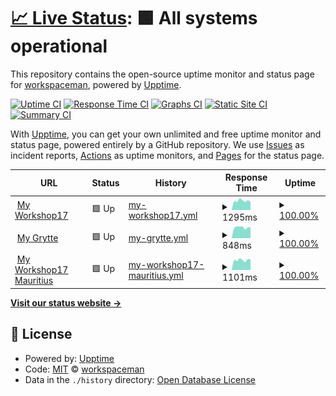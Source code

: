 # [📈 Live Status](https://workspaceman.github.io/workspaceman-upptime): <!--live status--> **🟩 All systems operational**

This repository contains the open-source uptime monitor and status page for [workspaceman](https://workspaceman.github.io/workspaceman-upptime), powered by [Upptime](https://github.com/upptime/upptime).

[![Uptime CI](https://github.com/workspaceman/workspaceman-upptime/workflows/Uptime%20CI/badge.svg)](https://github.com/workspaceman/workspaceman-upptime/actions?query=workflow%3A%22Uptime+CI%22)
[![Response Time CI](https://github.com/workspaceman/workspaceman-upptime/workflows/Response%20Time%20CI/badge.svg)](https://github.com/workspaceman/workspaceman-upptime/actions?query=workflow%3A%22Response+Time+CI%22)
[![Graphs CI](https://github.com/workspaceman/workspaceman-upptime/workflows/Graphs%20CI/badge.svg)](https://github.com/workspaceman/workspaceman-upptime/actions?query=workflow%3A%22Graphs+CI%22)
[![Static Site CI](https://github.com/workspaceman/workspaceman-upptime/workflows/Static%20Site%20CI/badge.svg)](https://github.com/workspaceman/workspaceman-upptime/actions?query=workflow%3A%22Static+Site+CI%22)
[![Summary CI](https://github.com/workspaceman/workspaceman-upptime/workflows/Summary%20CI/badge.svg)](https://github.com/workspaceman/workspaceman-upptime/actions?query=workflow%3A%22Summary+CI%22)

With [Upptime](https://upptime.js.org), you can get your own unlimited and free uptime monitor and status page, powered entirely by a GitHub repository. We use [Issues](https://github.com/workspaceman/workspaceman-upptime/issues) as incident reports, [Actions](https://github.com/workspaceman/workspaceman-upptime/actions) as uptime monitors, and [Pages](https://workspaceman.github.io/workspaceman-upptime) for the status page.

<!--start: status pages-->
<!-- This summary is generated by Upptime (https://github.com/upptime/upptime) -->
<!-- Do not edit this manually, your changes will be overwritten -->
<!-- prettier-ignore -->
| URL | Status | History | Response Time | Uptime |
| --- | ------ | ------- | ------------- | ------ |
| <img alt="" src="https://favicons.githubusercontent.com/my.workshop17.co.za" height="13"> [My Workshop17](https://my.workshop17.co.za) | 🟩 Up | [my-workshop17.yml](https://github.com/WorkSpaceMan/workspaceman-upptime/commits/HEAD/history/my-workshop17.yml) | <details><summary><img alt="Response time graph" src="./graphs/my-workshop17/response-time-week.png" height="20"> 1295ms</summary><br><a href="https://workspaceman.github.io/workspaceman-upptime/history/my-workshop17"><img alt="Response time 1204" src="https://img.shields.io/endpoint?url=https%3A%2F%2Fraw.githubusercontent.com%2FWorkSpaceMan%2Fworkspaceman-upptime%2FHEAD%2Fapi%2Fmy-workshop17%2Fresponse-time.json"></a><br><a href="https://workspaceman.github.io/workspaceman-upptime/history/my-workshop17"><img alt="24-hour response time 1139" src="https://img.shields.io/endpoint?url=https%3A%2F%2Fraw.githubusercontent.com%2FWorkSpaceMan%2Fworkspaceman-upptime%2FHEAD%2Fapi%2Fmy-workshop17%2Fresponse-time-day.json"></a><br><a href="https://workspaceman.github.io/workspaceman-upptime/history/my-workshop17"><img alt="7-day response time 1295" src="https://img.shields.io/endpoint?url=https%3A%2F%2Fraw.githubusercontent.com%2FWorkSpaceMan%2Fworkspaceman-upptime%2FHEAD%2Fapi%2Fmy-workshop17%2Fresponse-time-week.json"></a><br><a href="https://workspaceman.github.io/workspaceman-upptime/history/my-workshop17"><img alt="30-day response time 1204" src="https://img.shields.io/endpoint?url=https%3A%2F%2Fraw.githubusercontent.com%2FWorkSpaceMan%2Fworkspaceman-upptime%2FHEAD%2Fapi%2Fmy-workshop17%2Fresponse-time-month.json"></a><br><a href="https://workspaceman.github.io/workspaceman-upptime/history/my-workshop17"><img alt="1-year response time 1204" src="https://img.shields.io/endpoint?url=https%3A%2F%2Fraw.githubusercontent.com%2FWorkSpaceMan%2Fworkspaceman-upptime%2FHEAD%2Fapi%2Fmy-workshop17%2Fresponse-time-year.json"></a></details> | <details><summary><a href="https://workspaceman.github.io/workspaceman-upptime/history/my-workshop17">100.00%</a></summary><a href="https://workspaceman.github.io/workspaceman-upptime/history/my-workshop17"><img alt="All-time uptime 99.88%" src="https://img.shields.io/endpoint?url=https%3A%2F%2Fraw.githubusercontent.com%2FWorkSpaceMan%2Fworkspaceman-upptime%2FHEAD%2Fapi%2Fmy-workshop17%2Fuptime.json"></a><br><a href="https://workspaceman.github.io/workspaceman-upptime/history/my-workshop17"><img alt="24-hour uptime 100.00%" src="https://img.shields.io/endpoint?url=https%3A%2F%2Fraw.githubusercontent.com%2FWorkSpaceMan%2Fworkspaceman-upptime%2FHEAD%2Fapi%2Fmy-workshop17%2Fuptime-day.json"></a><br><a href="https://workspaceman.github.io/workspaceman-upptime/history/my-workshop17"><img alt="7-day uptime 100.00%" src="https://img.shields.io/endpoint?url=https%3A%2F%2Fraw.githubusercontent.com%2FWorkSpaceMan%2Fworkspaceman-upptime%2FHEAD%2Fapi%2Fmy-workshop17%2Fuptime-week.json"></a><br><a href="https://workspaceman.github.io/workspaceman-upptime/history/my-workshop17"><img alt="30-day uptime 99.88%" src="https://img.shields.io/endpoint?url=https%3A%2F%2Fraw.githubusercontent.com%2FWorkSpaceMan%2Fworkspaceman-upptime%2FHEAD%2Fapi%2Fmy-workshop17%2Fuptime-month.json"></a><br><a href="https://workspaceman.github.io/workspaceman-upptime/history/my-workshop17"><img alt="1-year uptime 99.88%" src="https://img.shields.io/endpoint?url=https%3A%2F%2Fraw.githubusercontent.com%2FWorkSpaceMan%2Fworkspaceman-upptime%2FHEAD%2Fapi%2Fmy-workshop17%2Fuptime-year.json"></a></details>
| <img alt="" src="https://favicons.githubusercontent.com/my.grytte.nl" height="13"> [My Grytte](https://my.grytte.nl) | 🟩 Up | [my-grytte.yml](https://github.com/WorkSpaceMan/workspaceman-upptime/commits/HEAD/history/my-grytte.yml) | <details><summary><img alt="Response time graph" src="./graphs/my-grytte/response-time-week.png" height="20"> 848ms</summary><br><a href="https://workspaceman.github.io/workspaceman-upptime/history/my-grytte"><img alt="Response time 817" src="https://img.shields.io/endpoint?url=https%3A%2F%2Fraw.githubusercontent.com%2FWorkSpaceMan%2Fworkspaceman-upptime%2FHEAD%2Fapi%2Fmy-grytte%2Fresponse-time.json"></a><br><a href="https://workspaceman.github.io/workspaceman-upptime/history/my-grytte"><img alt="24-hour response time 860" src="https://img.shields.io/endpoint?url=https%3A%2F%2Fraw.githubusercontent.com%2FWorkSpaceMan%2Fworkspaceman-upptime%2FHEAD%2Fapi%2Fmy-grytte%2Fresponse-time-day.json"></a><br><a href="https://workspaceman.github.io/workspaceman-upptime/history/my-grytte"><img alt="7-day response time 848" src="https://img.shields.io/endpoint?url=https%3A%2F%2Fraw.githubusercontent.com%2FWorkSpaceMan%2Fworkspaceman-upptime%2FHEAD%2Fapi%2Fmy-grytte%2Fresponse-time-week.json"></a><br><a href="https://workspaceman.github.io/workspaceman-upptime/history/my-grytte"><img alt="30-day response time 817" src="https://img.shields.io/endpoint?url=https%3A%2F%2Fraw.githubusercontent.com%2FWorkSpaceMan%2Fworkspaceman-upptime%2FHEAD%2Fapi%2Fmy-grytte%2Fresponse-time-month.json"></a><br><a href="https://workspaceman.github.io/workspaceman-upptime/history/my-grytte"><img alt="1-year response time 817" src="https://img.shields.io/endpoint?url=https%3A%2F%2Fraw.githubusercontent.com%2FWorkSpaceMan%2Fworkspaceman-upptime%2FHEAD%2Fapi%2Fmy-grytte%2Fresponse-time-year.json"></a></details> | <details><summary><a href="https://workspaceman.github.io/workspaceman-upptime/history/my-grytte">100.00%</a></summary><a href="https://workspaceman.github.io/workspaceman-upptime/history/my-grytte"><img alt="All-time uptime 99.89%" src="https://img.shields.io/endpoint?url=https%3A%2F%2Fraw.githubusercontent.com%2FWorkSpaceMan%2Fworkspaceman-upptime%2FHEAD%2Fapi%2Fmy-grytte%2Fuptime.json"></a><br><a href="https://workspaceman.github.io/workspaceman-upptime/history/my-grytte"><img alt="24-hour uptime 100.00%" src="https://img.shields.io/endpoint?url=https%3A%2F%2Fraw.githubusercontent.com%2FWorkSpaceMan%2Fworkspaceman-upptime%2FHEAD%2Fapi%2Fmy-grytte%2Fuptime-day.json"></a><br><a href="https://workspaceman.github.io/workspaceman-upptime/history/my-grytte"><img alt="7-day uptime 100.00%" src="https://img.shields.io/endpoint?url=https%3A%2F%2Fraw.githubusercontent.com%2FWorkSpaceMan%2Fworkspaceman-upptime%2FHEAD%2Fapi%2Fmy-grytte%2Fuptime-week.json"></a><br><a href="https://workspaceman.github.io/workspaceman-upptime/history/my-grytte"><img alt="30-day uptime 99.89%" src="https://img.shields.io/endpoint?url=https%3A%2F%2Fraw.githubusercontent.com%2FWorkSpaceMan%2Fworkspaceman-upptime%2FHEAD%2Fapi%2Fmy-grytte%2Fuptime-month.json"></a><br><a href="https://workspaceman.github.io/workspaceman-upptime/history/my-grytte"><img alt="1-year uptime 99.89%" src="https://img.shields.io/endpoint?url=https%3A%2F%2Fraw.githubusercontent.com%2FWorkSpaceMan%2Fworkspaceman-upptime%2FHEAD%2Fapi%2Fmy-grytte%2Fuptime-year.json"></a></details>
| <img alt="" src="https://favicons.githubusercontent.com/my.workshop17.mu" height="13"> [My Workshop17 Mauritius](https://my.workshop17.mu) | 🟩 Up | [my-workshop17-mauritius.yml](https://github.com/WorkSpaceMan/workspaceman-upptime/commits/HEAD/history/my-workshop17-mauritius.yml) | <details><summary><img alt="Response time graph" src="./graphs/my-workshop17-mauritius/response-time-week.png" height="20"> 1101ms</summary><br><a href="https://workspaceman.github.io/workspaceman-upptime/history/my-workshop17-mauritius"><img alt="Response time 1061" src="https://img.shields.io/endpoint?url=https%3A%2F%2Fraw.githubusercontent.com%2FWorkSpaceMan%2Fworkspaceman-upptime%2FHEAD%2Fapi%2Fmy-workshop17-mauritius%2Fresponse-time.json"></a><br><a href="https://workspaceman.github.io/workspaceman-upptime/history/my-workshop17-mauritius"><img alt="24-hour response time 1160" src="https://img.shields.io/endpoint?url=https%3A%2F%2Fraw.githubusercontent.com%2FWorkSpaceMan%2Fworkspaceman-upptime%2FHEAD%2Fapi%2Fmy-workshop17-mauritius%2Fresponse-time-day.json"></a><br><a href="https://workspaceman.github.io/workspaceman-upptime/history/my-workshop17-mauritius"><img alt="7-day response time 1101" src="https://img.shields.io/endpoint?url=https%3A%2F%2Fraw.githubusercontent.com%2FWorkSpaceMan%2Fworkspaceman-upptime%2FHEAD%2Fapi%2Fmy-workshop17-mauritius%2Fresponse-time-week.json"></a><br><a href="https://workspaceman.github.io/workspaceman-upptime/history/my-workshop17-mauritius"><img alt="30-day response time 1061" src="https://img.shields.io/endpoint?url=https%3A%2F%2Fraw.githubusercontent.com%2FWorkSpaceMan%2Fworkspaceman-upptime%2FHEAD%2Fapi%2Fmy-workshop17-mauritius%2Fresponse-time-month.json"></a><br><a href="https://workspaceman.github.io/workspaceman-upptime/history/my-workshop17-mauritius"><img alt="1-year response time 1061" src="https://img.shields.io/endpoint?url=https%3A%2F%2Fraw.githubusercontent.com%2FWorkSpaceMan%2Fworkspaceman-upptime%2FHEAD%2Fapi%2Fmy-workshop17-mauritius%2Fresponse-time-year.json"></a></details> | <details><summary><a href="https://workspaceman.github.io/workspaceman-upptime/history/my-workshop17-mauritius">100.00%</a></summary><a href="https://workspaceman.github.io/workspaceman-upptime/history/my-workshop17-mauritius"><img alt="All-time uptime 98.80%" src="https://img.shields.io/endpoint?url=https%3A%2F%2Fraw.githubusercontent.com%2FWorkSpaceMan%2Fworkspaceman-upptime%2FHEAD%2Fapi%2Fmy-workshop17-mauritius%2Fuptime.json"></a><br><a href="https://workspaceman.github.io/workspaceman-upptime/history/my-workshop17-mauritius"><img alt="24-hour uptime 100.00%" src="https://img.shields.io/endpoint?url=https%3A%2F%2Fraw.githubusercontent.com%2FWorkSpaceMan%2Fworkspaceman-upptime%2FHEAD%2Fapi%2Fmy-workshop17-mauritius%2Fuptime-day.json"></a><br><a href="https://workspaceman.github.io/workspaceman-upptime/history/my-workshop17-mauritius"><img alt="7-day uptime 100.00%" src="https://img.shields.io/endpoint?url=https%3A%2F%2Fraw.githubusercontent.com%2FWorkSpaceMan%2Fworkspaceman-upptime%2FHEAD%2Fapi%2Fmy-workshop17-mauritius%2Fuptime-week.json"></a><br><a href="https://workspaceman.github.io/workspaceman-upptime/history/my-workshop17-mauritius"><img alt="30-day uptime 98.80%" src="https://img.shields.io/endpoint?url=https%3A%2F%2Fraw.githubusercontent.com%2FWorkSpaceMan%2Fworkspaceman-upptime%2FHEAD%2Fapi%2Fmy-workshop17-mauritius%2Fuptime-month.json"></a><br><a href="https://workspaceman.github.io/workspaceman-upptime/history/my-workshop17-mauritius"><img alt="1-year uptime 98.80%" src="https://img.shields.io/endpoint?url=https%3A%2F%2Fraw.githubusercontent.com%2FWorkSpaceMan%2Fworkspaceman-upptime%2FHEAD%2Fapi%2Fmy-workshop17-mauritius%2Fuptime-year.json"></a></details>

<!--end: status pages-->

[**Visit our status website →**](https://workspaceman.github.io/workspaceman-upptime)

## 📄 License

- Powered by: [Upptime](https://github.com/upptime/upptime)
- Code: [MIT](./LICENSE) © [workspaceman](https://workspaceman.github.io/workspaceman-upptime)
- Data in the `./history` directory: [Open Database License](https://opendatacommons.org/licenses/odbl/1-0/)
